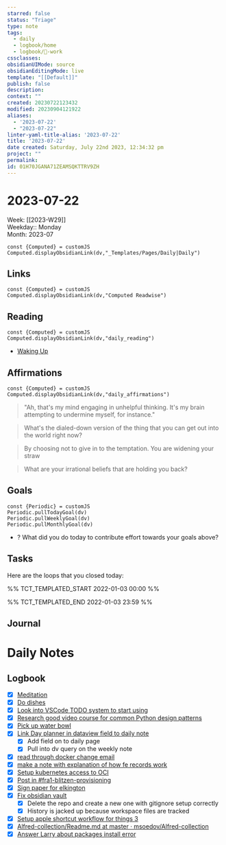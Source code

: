 ```yaml
---
starred: false
status: "Triage"
type: note
tags:
  - daily
  - logbook/home
  - logbook/👔-work
cssclasses: 
obsidianUIMode: source
obsidianEditingMode: live
template: "[[Default]]"
publish: false
description: 
context: ""
created: 20230722123432
modified: 20230904121922
aliases:
  - '2023-07-22'
  - "2023-07-22"
linter-yaml-title-alias: '2023-07-22'
title: '2023-07-22'
date created: Saturday, July 22nd 2023, 12:34:32 pm
project: ""
permalink: 
id: 01H70JGANA71ZEAMSQKTTRV9ZH
---
```


# 2023-07-22

Week: [[2023-W29]]  
Weekday:: Monday  
Month: 2023-07

```dataviewjs
const {Computed} = customJS
Computed.displayObsidianLink(dv,"_Templates/Pages/Daily|Daily")
```

## Links

```dataviewjs
const {Computed} = customJS
Computed.displayObsidianLink(dv,"Computed Readwise")
```

## Reading

```dataviewjs
const {Computed} = customJS
Computed.displayObsidianLink(dv,"daily_reading")
```
- [Waking Up]( https://read.readwise.io/read/01gjr2j724698ts9z7mbyxz63z)


## Affirmations

```dataviewjs
const {Computed} = customJS
Computed.displayObsidianLink(dv,"daily_affirmations")
```

> "Ah, that's my mind engaging in unhelpful thinking. It's my brain attempting to undermine myself, for instance."

> What's the dialed-down version of the thing that you can get out into the world right now?

> By choosing not to give in to the temptation. You are widening your straw

> What are your irrational beliefs that are holding you back?

## Goals

```dataviewjs
const {Periodic} = customJS
Periodic.pullTodayGoal(dv)
Periodic.pullWeeklyGoal(dv)
Periodic.pullMonthlyGoal(dv)
```
- ? What did you do today to contribute effort towards your goals above?

## Tasks

Here are the loops that you closed today:

%% TCT_TEMPLATED_START 2022-01-03 00:00 %%

%% TCT_TEMPLATED_END 2022-01-03 23:59 %%

## Journal



# Daily Notes


## Logbook
- [x] [Meditation](things:///show?id=YKZytKocYRFFRRc9oGR8mA)
- [x] [Do dishes](things:///show?id=SYcmQodhdkSfqB8jyA2i6v)
- [x] [Look into VSCode TODO system to start using](things:///show?id=Lzt5RcTZRXQBC4Azozut8T)
- [x] [Research good video course for common Python design patterns](things:///show?id=54AxPpEq9bMMUG96njwgVj)
- [x] [Pick up water bowl](things:///show?id=2wcDVWnCfMaQT1TjZM27Yb)
- [x] [Link Day planner in dataview field to daily note](things:///show?id=Qc1BTEVTr7ekpj8GdmiMC8)
	- [x] Add field on to daily page
	- [x] Pull into dv query on the weekly note
- [x] [read through docker change email](things:///show?id=2RJTppfsJXhQEz6oDMaBFw)
- [x] [make a note with explanation of how fe records work](things:///show?id=7V6qNKwvxb3ikUM1bkyVQb)
- [x] [Setup kubernetes access to OCI](things:///show?id=45GPi9LCzQZbu74SQWAcUr)
- [x] [Post in #fra1-blitzen-provisioning](things:///show?id=BLseWtJPqcAWSyuEsbs38v)
- [x] [Sign paper for elkington](things:///show?id=DZs19qYNDG8jQ4x9m4vEhK)
- [x] [Fix obsidian vault](things:///show?id=9fW2ZZFNzzLHtMAqRhdGnn)
	- [x] Delete the repo and create a new one with gitignore setup correctly
	- [x] History is jacked up because workspace files are tracked
- [x] [Setup apple shortcut workflow for things 3](things:///show?id=Yav7FtJpoxt4FtCvpcrfL7)
- [x] [Alfred-collection/Readme.md at master · msoedov/Alfred-collection](things:///show?id=V1VutmhMg4xEaBNCYpnTPj)
- [x] [Answer Larry about packages install error](things:///show?id=VPejowt7WZApk2Vivf5ZSs)
